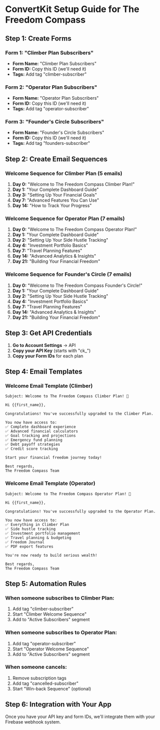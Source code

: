 # ConvertKit Setup Guide for The Freedom Compass

## Step 1: Create Forms

### Form 1: "Climber Plan Subscribers"
- **Form Name:** "Climber Plan Subscribers"
- **Form ID:** Copy this ID (we'll need it)
- **Tags:** Add tag "climber-subscriber"

### Form 2: "Operator Plan Subscribers"
- **Form Name:** "Operator Plan Subscribers" 
- **Form ID:** Copy this ID (we'll need it)
- **Tags:** Add tag "operator-subscriber"

### Form 3: "Founder's Circle Subscribers"
- **Form Name:** "Founder's Circle Subscribers"
- **Form ID:** Copy this ID (we'll need it)
- **Tags:** Add tag "founders-subscriber"

## Step 2: Create Email Sequences

### Welcome Sequence for Climber Plan (5 emails)
1. **Day 0:** "Welcome to The Freedom Compass Climber Plan!"
2. **Day 1:** "Your Complete Dashboard Guide"
3. **Day 3:** "Setting Up Your Financial Goals"
4. **Day 7:** "Advanced Features You Can Use"
5. **Day 14:** "How to Track Your Progress"

### Welcome Sequence for Operator Plan (7 emails)
1. **Day 0:** "Welcome to The Freedom Compass Operator Plan!"
2. **Day 1:** "Your Complete Dashboard Guide"
3. **Day 2:** "Setting Up Your Side Hustle Tracking"
4. **Day 4:** "Investment Portfolio Basics"
5. **Day 7:** "Travel Planning Features"
6. **Day 14:** "Advanced Analytics & Insights"
7. **Day 21:** "Building Your Financial Freedom"

### Welcome Sequence for Founder's Circle (7 emails)
1. **Day 0:** "Welcome to The Freedom Compass Founder's Circle!"
2. **Day 1:** "Your Complete Dashboard Guide"
3. **Day 2:** "Setting Up Your Side Hustle Tracking"
4. **Day 4:** "Investment Portfolio Basics"
5. **Day 7:** "Travel Planning Features"
6. **Day 14:** "Advanced Analytics & Insights"
7. **Day 21:** "Building Your Financial Freedom"

## Step 3: Get API Credentials

1. **Go to Account Settings** → API
2. **Copy your API Key** (starts with "ck_")
3. **Copy your Form IDs** for each plan

## Step 4: Email Templates

### Welcome Email Template (Climber)
```
Subject: Welcome to The Freedom Compass Climber Plan! 🎉

Hi {{first_name}},

Congratulations! You've successfully upgraded to the Climber Plan.

You now have access to:
✅ Complete dashboard experience
✅ Advanced financial calculators
✅ Goal tracking and projections
✅ Emergency fund planning
✅ Debt payoff strategies
✅ Credit score tracking

Start your financial freedom journey today!

Best regards,
The Freedom Compass Team
```

### Welcome Email Template (Operator)
```
Subject: Welcome to The Freedom Compass Operator Plan! 🚀

Hi {{first_name}},

Congratulations! You've successfully upgraded to the Operator Plan.

You now have access to:
✅ Everything in Climber Plan
✅ Side hustle tracking
✅ Investment portfolio management
✅ Travel planning & budgeting
✅ Freedom Journal
✅ PDF export features

You're now ready to build serious wealth!

Best regards,
The Freedom Compass Team
```

## Step 5: Automation Rules

### When someone subscribes to Climber Plan:
1. Add tag "climber-subscriber"
2. Start "Climber Welcome Sequence"
3. Add to "Active Subscribers" segment

### When someone subscribes to Operator Plan:
1. Add tag "operator-subscriber"
2. Start "Operator Welcome Sequence"
3. Add to "Active Subscribers" segment

### When someone cancels:
1. Remove subscription tags
2. Add tag "cancelled-subscriber"
3. Start "Win-back Sequence" (optional)

## Step 6: Integration with Your App

Once you have your API key and form IDs, we'll integrate them with your Firebase webhook system.


